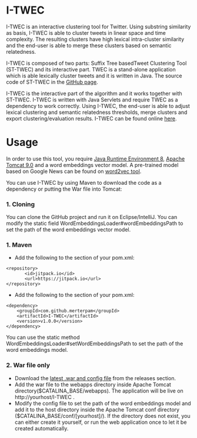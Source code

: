 # I-TWEC

I-TWEC is an interactive clustering tool for Twitter. Using substring similarity as basis, I-TWEC is able to cluster tweets in linear space and time complexity. The resulting clusters have high lexical intra-cluster similarity and the end-user is able to merge these clusters based on semantic relatedness.

I-TWEC is composed of two parts: Suffix Tree basedTweet Clustering Tool (ST-TWEC) and its interactive part. TWEC is a stand-alone application which is able lexically cluster tweets and it is written in Java. The source code of ST-TWEC in the [GitHub page](https://github.com/merterpam/ST-TWEC).

I-TWEC is the interactive part of the algorithm and it works together with ST-TWEC. I-TWEC is written with Java Servlets and require TWEC as a dependency to work correctly. Using I-TWEC, the end-user is able to adjust lexical clustering and semantic relatedness thresholds, merge clusters and export clustering/evaluation results. I-TWEC can be found online [here](http://sky.sabanciuniv.edu:8080/I-TWEC/).

# Usage

In order to use this tool, you require [Java Runtime Environment 8](http://www.oracle.com/technetwork/java/javase), [Apache Tomcat 9.0](https://tomcat.apache.org) and a word embeddings vector model. A pre-trained model based on Google News can be found on [word2vec tool]( https://code.google.com/archive/p/word2vec/). 

You can use I-TWEC by using Maven to download the code as a dependency or putting the War file into Tomcat:

### 1. Cloning

You can clone the GitHub project and run it on Eclipse/IntelliJ. You can modify the static field WordEmbeddingsLoader#wordEmbeddingsPath to set the path of the word embeddings vector model.

### 1. Maven

  * Add the following to the <repositories> section of your pom.xml:

```
<repository>
       <id>jitpack.io</id>
       <url>https://jitpack.io</url>
</repository>
```

  * Add the following to the <dependencies> section of your pom.xml:

```
<dependency>
	<groupId>com.github.merterpam</groupId>
	<artifactId>I-TWEC</artifactId>
	<version>v1.0.0</version>
</dependency>
```

You can use the static method WordEmbeddingsLoader#setWordEmbeddingsPath to set the path of the word embeddings model.

### 2. War file only

  * Download the [latest .war and config file](https://github.com/merterpam/I-TWEC/releases) from the releases section.
  * Add the war file to the webapps directory inside Apache Tomcat directory($CATALINA_BASE/webapps). The application will be live on http://yourhost/I-TWEC . 
  * Modify the config file to set the path of the word embeddings model and add it to the host directory inside the Apache Tomcat conf directory ($CATALINA_BASE/conf/[yourhost]/). If the directory does not exist, you can either create it yourself, or run the web application once to let it be created automatically.
